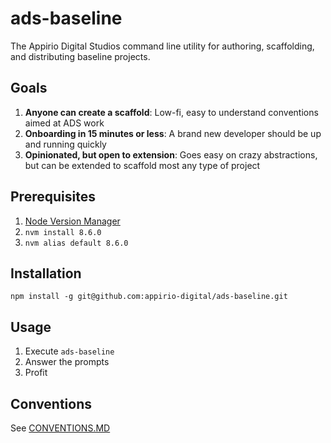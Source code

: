# ads-baseline

The Appirio Digital Studios command line utility for authoring, scaffolding, and distributing baseline projects.

## Goals

1. **Anyone can create a scaffold**: Low-fi, easy to understand conventions aimed at ADS work
1. **Onboarding in 15 minutes or less**: A brand new developer should be up and running quickly
1. **Opinionated, but open to extension**: Goes easy on crazy abstractions, but can be extended to scaffold most any type of project

## Prerequisites

1. [Node Version Manager](https://github.com/creationix/nvm)
1. `nvm install 8.6.0`
1. `nvm alias default 8.6.0`

## Installation

`npm install -g git@github.com:appirio-digital/ads-baseline.git`

## Usage

1. Execute `ads-baseline`
1. Answer the prompts
1. Profit

## Conventions

See [CONVENTIONS.MD](https://github.com/appirio-digital/ads-baseline/blob/master/CONVENTIONS.md)
